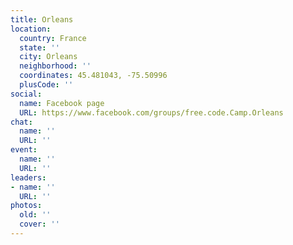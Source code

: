```yaml
---
title: Orleans
location:
  country: France
  state: ''
  city: Orleans
  neighborhood: ''
  coordinates: 45.481043, -75.50996
  plusCode: ''
social:
  name: Facebook page
  URL: https://www.facebook.com/groups/free.code.Camp.Orleans
chat:
  name: ''
  URL: ''
event:
  name: ''
  URL: ''
leaders:
- name: ''
  URL: ''
photos:
  old: ''
  cover: ''
---
```

